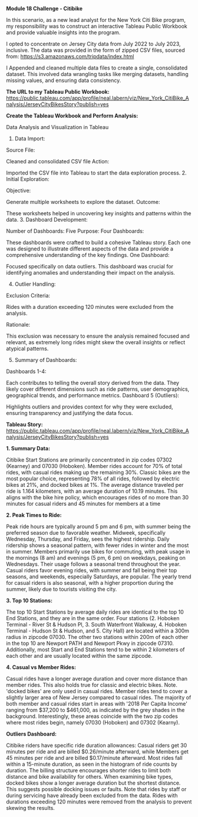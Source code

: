 **Module 18 Challenge - Citibike**

In this scenario, as a new lead analyst for the New York Citi Bike program, my responsibility was to construct an interactive Tableau Public Workbook and provide valuable insights into the program. 

I opted to concentrate on Jersey City data from July 2022 to July 2023, inclusive. The data was provided in the form of zipped CSV files, sourced from: https://s3.amazonaws.com/tripdata/index.html

I Appended and cleaned multiple data files to create a single, consolidated dataset. This involved data wrangling tasks like merging datasets, handling missing values, and ensuring data consistency.

**The URL to my Tableau Public Workbook:**
https://public.tableau.com/app/profile/neal.labern/viz/New_York_CitiBike_Analysis/JerseyCityBikesStory?publish=yes


**Create the Tableau Workbook and Perform Analysis:**

Data Analysis and Visualization in Tableau
1. Data Import:

Source File: 

Cleaned and consolidated CSV file
Action: 

Imported the CSV file into Tableau to start the data exploration process.
2. Initial Exploration:

Objective: 

Generate multiple worksheets to explore the dataset.
Outcome: 

These worksheets helped in uncovering key insights and patterns within the data.
3. Dashboard Development:

Number of Dashboards: Five
Purpose:
Four Dashboards: 

These dashboards were crafted to build a cohesive Tableau story. Each one was designed to illustrate different aspects of the data and provide a comprehensive understanding of the key findings.
One Dashboard: 

Focused specifically on data outliers. This dashboard was crucial for identifying anomalies and understanding their impact on the analysis.

4. Outlier Handling:

Exclusion Criteria: 

Rides with a duration exceeding 120 minutes were excluded from the analysis.

Rationale: 

This exclusion was necessary to ensure the analysis remained focused and relevant, as extremely long rides might skew the overall insights or reflect atypical patterns.

5. Summary of Dashboards:

Dashboards 1-4: 

Each contributes to telling the overall story derived from the data. They likely cover different dimensions such as ride patterns, user demographics, geographical trends, and performance metrics.
Dashboard 5 (Outliers): 

Highlights outliers and provides context for why they were excluded, ensuring transparency and justifying the data focus.

**Tableau Story:**
https://public.tableau.com/app/profile/neal.labern/viz/New_York_CitiBike_Analysis/JerseyCityBikesStory?publish=yes

**1. Summary Data:**

  Citibike Start Stations are primarily concentrated in zip codes 07302 (Kearney) and 07030 (Hoboken).
  Member rides account for 70% of total rides, with casual rides making up the remaining 30%. 
  Classic bikes are the most popular choice, representing 78% of all rides, followed by electric bikes at 21%, and docked bikes at 1%. 
  The average distance traveled per ride is 1.164 kilometers, with an average duration of 10.19 minutes.
  This aligns with the bike hire policy, which encourages rides of no more than 30 minutes for casual riders and 45 minutes for members at a time


**2. Peak Times to Ride:**

  Peak ride hours are typically around 5 pm and 6 pm, with summer being the preferred season due to favorable weather. Midweek, specifically Wednesday, Thursday, and Friday, sees the highest ridership. Daily ridership shows a seasonal pattern, with fewer rides in winter and the most in summer.
  Members primarily use bikes for commuting, with peak usage in the mornings (8 am) and evenings (5 pm, 6 pm) on weekdays, peaking on Wednesdays. Their usage follows a seasonal trend throughout the year.
  Casual riders favor evening rides, with summer and fall being their top seasons, and weekends, especially Saturdays, are popular. The yearly trend for casual riders is also seasonal, with a higher proportion during the summer, likely due to tourists visiting the city.


**3. Top 10 Stations:**

  The top 10 Start Stations by average daily rides are identical to the top 10 End Stations, and they are in the same order. Four stations (2. Hoboken Terminal - River St & Hudson Pl, 3. South Waterfront Walkway, 4. Hoboken Terminal - Hudson St & Hudson, and 5. City Hall) are located within a 300m radius in zipcode 07030. The other two stations within 200m of each other in the top 10 are Newport PATH and Newport Pkwy in zipcode 07310. Additionally, most Start and End Stations tend to be within 2 kilometers of each other and are usually located within the same zipcode.


**4. Casual vs Member Rides:**

  Casual rides have a longer average duration and cover more distance than member rides. This also holds true for classic and electric bikes. Note. 'docked bikes' are only used in casual rides.
  Member rides tend to cover a slightly larger area of New Jersey compared to casual rides. The majority of both member and casual rides start in areas with '2018 Per Capita Income' ranging from $37,200 to $461,000, as indicated by the grey shades in the background. Interestingly, these areas coincide with the two zip codes where most rides begin, namely 07030 (Hoboken) and 07302 (Kearny).

**Outliers Dashboard:**

  Citibike riders have specific ride duration allowances: Casual riders get 30 minutes per ride and are billed $0.26/minute afterward, while Members get 45 minutes per ride and are billed $0.17/minute afterward.
  Most rides fall within a 15-minute duration, as seen in the histogram of ride counts by duration. The billing structure encourages shorter rides to limit both distance and bike availability for others.
  When examining bike types, docked bikes show a longer average duration but the shortest distance. This suggests possible docking issues or faults. Note that rides by staff or during servicing have already been excluded from the data.
  Rides with durations exceeding 120 minutes were removed from the analysis to prevent skewing the results.

